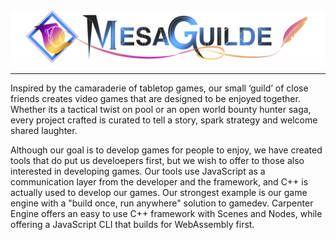 <picture>
  <source media="(prefers-color-scheme: dark)" srcset="MesaGuilde_Logo_Transparent.png">
  <img src="MesaGuilde_Logo_Transparent_Light.png" alt="MesaGuilde Studios"/>
</picture>

---

Inspired by the camaraderie of tabletop games, our small ‘guild’ of close friends creates video games that are designed to be enjoyed together. 
Whether its a tactical twist on pool or an open world bounty hunter saga, every project crafted is curated to tell a story, spark strategy and welcome shared laughter. 

Although our goal is to develop games for people to enjoy, we have created tools that do put us develoepers first, but we wish to offer to those also interested in developing games. 
Our tools use JavaScript as a communication layer from the developer and the framework, and C++ is actually used to develop our games.
Our strongest example is our game engine with a "build once, run anywhere" solution to gamedev. Carpenter Engine offers an easy to use C++ framework with Scenes and Nodes, while offering a JavaScript CLI that builds for WebAssembly first.
